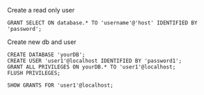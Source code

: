 Create a read only user

```
GRANT SELECT ON database.* TO 'username'@'host' IDENTIFIED BY 'password';

```

Create new db and user
```
CREATE DATABASE 'yourDB';
CREATE USER 'user1'@localhost IDENTIFIED BY 'password1';
GRANT ALL PRIVILEGES ON yourDB.* TO 'user1'@localhost;
FLUSH PRIVILEGES;

SHOW GRANTS FOR 'user1'@localhost;
```
